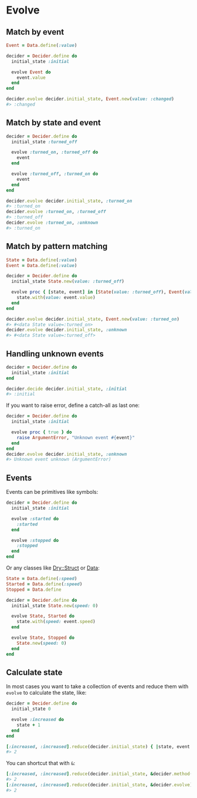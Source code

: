 # Evolve

## Match by event

```ruby
Event = Data.define(:value)

decider = Decider.define do
  initial_state :initial

  evolve Event do
    event.value
  end
end

decider.evolve decider.initial_state, Event.new(value: :changed)
#> :changed
```

## Match by state and event

```ruby
decider = Decider.define do
  initial_state :turned_off

  evolve :turned_on, :turned_off do
    event
  end

  evolve :turned_off, :turned_on do
    event
  end
end

decider.evolve decider.initial_state, :turned_on
#> :turned_on
decider.evolve :turned_on, :turned_off
#> :turned_off
decider.evolve :turned_on, :unknown
#> :turned_on
```

## Match by pattern matching

```ruby
State = Data.define(:value)
Event = Data.define(:value)

decider = Decider.define do
  initial_state State.new(value: :turned_off)

  evolve proc { [state, event] in [State(value: :turned_off), Event(value: :turned_on)] } do
    state.with(value: event.value)
  end
end

decider.evolve decider.initial_state, Event.new(value: :turned_on)
#> #<data State value=:turned_on>
decider.evolve decider.initial_state, :unknown
#> #<data State value=:turned_off>
```

## Handling unknown events

```ruby
decider = Decider.define do
  initial_state :initial
end

decider.decide decider.initial_state, :initial
#> :initial
```

If you want to raise error, define a catch-all as last one:

```ruby
decider = Decider.define do
  initial_state :initial

  evolve proc { true } do
    raise ArgumentError, "Unknown event #{event}"
  end
end
decider.evolve decider.initial_state, :unknown
#> Unknown event unknown (ArgumentError)
```

## Events

Events can be primitives like symbols:

```ruby
decider = Decider.define do
  initial_state :initial

  evolve :started do
    :started
  end

  evolve :stopped do
    :stopped
  end
end
```

Or any classes like [Dry::Struct](https://dry-rb.org/gems/dry-struct/) or [Data](https://rubyapi.org/3.3/o/data):

```ruby
State = Data.define(:speed)
Started = Data.define(:speed)
Stopped = Data.define

decider = Decider.define do
  initial_state State.new(speed: 0)

  evolve State, Started do
    state.with(speed: event.speed)
  end

  evolve State, Stopped do
    State.new(speed: 0)
  end
end
```

## Calculate state

In most cases you want to take a collection of events and reduce them with `evolve` to calculate the state, like:

```ruby
decider = Decider.define do
  initial_state 0

  evolve :increased do
    state + 1
  end
end

[:increased, :increased].reduce(decider.initial_state) { |state, event| decider.evolve(state, event) }
#> 2
```

You can shortcut that with `&`:

```ruby
[:increased, :increased].reduce(decider.initial_state, &decider.method(:evolve))
#> 2
[:increased, :increased].reduce(decider.initial_state, &decider.evolve)
#> 2
```
